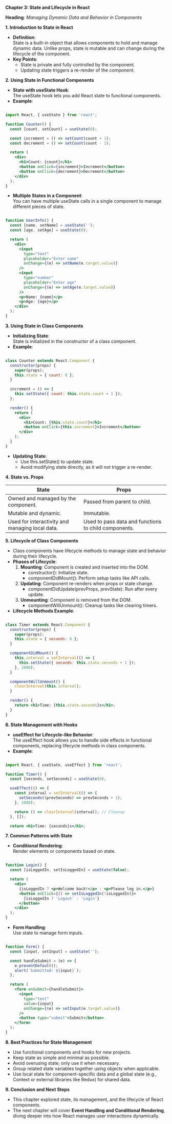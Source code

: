 **Chapter 3: State and Lifecycle in React**

**Heading**: _Managing Dynamic Data and Behavior in Components_

**1\. Introduction to State in React**

- **Definition**:  
    State is a built-in object that allows components to hold and manage dynamic data. Unlike props, state is mutable and can change during the lifecycle of the component.
- **Key Points**:
  - State is private and fully controlled by the component.
  - Updating state triggers a re-render of the component.

**2\. Using State in Functional Components**

- **State with useState Hook**:  
    The useState hook lets you add React state to functional components.
- **Example**:

```jsx

import React, { useState } from 'react';

function Counter() {
  const [count, setCount] = useState(0);

  const increment = () => setCount(count + 1);
  const decrement = () => setCount(count - 1);

  return (
    <div>
      <h1>Count: {count}</h1>
      <button onClick={increment}>Increment</button>
      <button onClick={decrement}>Decrement</button>
    </div>
  );
}
```
- **Multiple States in a Component**:  
    You can have multiple useState calls in a single component to manage different pieces of state.

```jsx

function UserInfo() {
  const [name, setName] = useState('');
  const [age, setAge] = useState(0);

  return (
    <div>
      <input
        type="text"
        placeholder="Enter name"
        onChange={(e) => setName(e.target.value)}
      />
      <input
        type="number"
        placeholder="Enter age"
        onChange={(e) => setAge(e.target.value)}
      />
      <p>Name: {name}</p>
      <p>Age: {age}</p>
    </div>
  );
}
```

**3\. Using State in Class Components**

- **Initializing State**:  
    State is initialized in the constructor of a class component.
- **Example**:

```jsx

class Counter extends React.Component {
  constructor(props) {
    super(props);
    this.state = { count: 0 };
  }

  increment = () => {
    this.setState({ count: this.state.count + 1 });
  };

  render() {
    return (
      <div>
        <h1>Count: {this.state.count}</h1>
        <button onClick={this.increment}>Increment</button>
      </div>
    );
  }
}
```

- **Updating State**:
  - Use this.setState() to update state.
  - Avoid modifying state directly, as it will not trigger a re-render.

**4\. State vs. Props**

| **State** | **Props** |
| --- | --- |
| Owned and managed by the component. | Passed from parent to child. |
| Mutable and dynamic. | Immutable. |
| Used for interactivity and managing local data. | Used to pass data and functions to child components. |

**5\. Lifecycle of Class Components**

- Class components have lifecycle methods to manage state and behavior during their lifecycle.
- **Phases of Lifecycle**:
    1. **Mounting**: Component is created and inserted into the DOM.
        - constructor(): Initialize state.
        - componentDidMount(): Perform setup tasks like API calls.
    2. **Updating**: Component re-renders when props or state change.
        - componentDidUpdate(prevProps, prevState): Run after every update.
    3. **Unmounting**: Component is removed from the DOM.
        - componentWillUnmount(): Cleanup tasks like clearing timers.
- **Lifecycle Methods Example**:

```jsx

class Timer extends React.Component {
  constructor(props) {
    super(props);
    this.state = { seconds: 0 };
  }

  componentDidMount() {
    this.interval = setInterval(() => {
      this.setState({ seconds: this.state.seconds + 1 });
    }, 1000);
  }

  componentWillUnmount() {
    clearInterval(this.interval);
  }

  render() {
    return <h1>Time: {this.state.seconds}s</h1>;
  }
}
```

**6\. State Management with Hooks**

- **useEffect for Lifecycle-like Behavior**:  
    The useEffect hook allows you to handle side effects in functional components, replacing lifecycle methods in class components.
- **Example**:

```jsx

import React, { useState, useEffect } from 'react';

function Timer() {
  const [seconds, setSeconds] = useState(0);

  useEffect(() => {
    const interval = setInterval(() => {
      setSeconds((prevSeconds) => prevSeconds + 1);
    }, 1000);

    return () => clearInterval(interval); // Cleanup
  }, []);

  return <h1>Time: {seconds}s</h1>;
```

**7\. Common Patterns with State**

- **Conditional Rendering**:  
    Render elements or components based on state.

```jsx

function Login() {
  const [isLoggedIn, setIsLoggedIn] = useState(false);

  return (
    <div>
      {isLoggedIn ? <p>Welcome back!</p> : <p>Please log in.</p>}
      <button onClick={() => setIsLoggedIn(!isLoggedIn)}>
        {isLoggedIn ? 'Logout' : 'Login'}
      </button>
    </div>
  );
}
```
- **Form Handling**:  
    Use state to manage form inputs.

```jsx

function Form() {
  const [input, setInput] = useState('');

  const handleSubmit = (e) => {
    e.preventDefault();
    alert(`Submitted: ${input}`);
  };

  return (
    <form onSubmit={handleSubmit}>
      <input
        type="text"
        value={input}
        onChange={(e) => setInput(e.target.value)}
      />
      <button type="submit">Submit</button>
    </form>
  );
}
```

**8\. Best Practices for State Management**

- Use functional components and hooks for new projects.
- Keep state as simple and minimal as possible.
- Avoid overusing state; only use it when necessary.
- Group related state variables together using objects when applicable.
- Use local state for component-specific data and a global state (e.g., Context or external libraries like Redux) for shared data.

**9\. Conclusion and Next Steps**

- This chapter explored state, its management, and the lifecycle of React components.
- The next chapter will cover **Event Handling and Conditional Rendering**, diving deeper into how React manages user interactions dynamically.